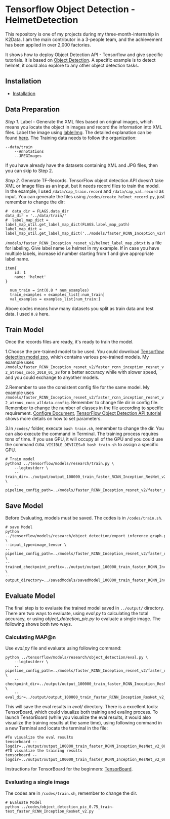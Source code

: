 # Tensorflow Object Detection - HelmetDetection

This repository is one of my projects during my three-month-internship in K2Data. I am the main contributor in a 3-people team, and the achievement has been applied in over 2,000 factories. 

It shows how to deploy Object Detection API - Tensorflow and give specific tutorials. It is based on [Object Detection](https://github.com/tensorflow/models/tree/master/research/object_detection). A specific example is to detect helmet, it could also explore to any other object detection tasks.

## Installation

* [Installation](https://github.com/tensorflow/models/blob/master/research/object_detection/g3doc/installation.md)

## Data Preparation

*Step 1*. Label - Generate the XML files based on original images, which means you locate the object in images and record the information into XML files. Label the image using [lablelImg](https://github.com/tzutalin/labelImg). The detailed explanation can be found [here](https://www.youtube.com/watch?v=K_mFnvzyLvc&list=PLQVvvaa0QuDcNK5GeCQnxYnSSaar2tpku&index=3). The Training data needs to follow the organization:

```
--data/train
    --Annotations
    --JPEGImages
```

If you have already have the datasets containing XML and JPG files, then you can skip to Step 2.

*Step 2*. Generate TF-Records. TensorFlow object detection API doesn’t take XML or Image files as an input, but it needs record files to train the model. In the example, I used `/data/cap_train.record` and `/data/cap_val.record` as input. You can generate the files using `/codes/create_helmet_record.py`, just remember to change the dir:

```
#  data_dir = FLAGS.data_dir
data_dir = '../data/train/'
#  label_map_dict = label_map_util.get_label_map_dict(FLAGS.label_map_path)
label_map_dict = label_map_util.get_label_map_dict('../models/faster_RCNN_Inception_v2/helmet_label_map.pbtxt')
```

`/models/faster_RCNN_Inception_resnet_v2/helmet_label_map.pbtxt` is a file for labeling. Give label name i.e helmet in my example. If in case you have multiple labels, increase id number starting from 1 and give appropriate label name.

```
item{
	id: 1
	name: 'helmet'
}
```

```
  num_train = int(0.8 * num_examples)
  train_examples = examples_list[:num_train]
  val_examples = examples_list[num_train:]
```

Above codes means how many datasets you split as train data and test data. I used `0.8` here.

## Train Model
Once the records files are ready, it's ready to train the model.

1.Choose the pre-trained model to be used. You could download [Tensorflow detection model zoo](https://github.com/tensorflow/models/blob/master/research/object_detection/g3doc/detection_model_zoo.md), which contains various pre-trained models. My example uses `/models/faster_RCNN_Inception_resnet_v2/faster_rcnn_inception_resnet_v2_atrous_coco_2018_01_28` for a better accuracy while with slower speed, and you could exchange to anyother models.

2.Remember to use the consistent config file for the same model. My example uses `/models/faster_RCNN_Inception_resnet_v2/faster_rcnn_inception_resnet_v2_atrous_coco_alldata.config`. Remember to change file dir in config file. Remember to change the number of classes in the file according to specific requirement. [Configre Document](https://github.com/tensorflow/models/blob/master/research/object_detection/g3doc/configuring_jobs.md), [TensorFlow Object Detection API tutorial](https://becominghuman.ai/tensorflow-object-detection-api-tutorial-training-and-evaluating-custom-object-detector-ed2594afcf73) shows more details on how to set parameters.

3.In `/codes/` folder, execute `bash train.sh`, remember to change the dir. You can also execute the command in Terminal. The training process requires tons of time. If you use GPU, it will occupy all of the GPU and you could use the command `CUDA_VISIBLE_DEVICES=0 bash train.sh` to assign a specific GPU.

```
# Train model
python3 ../tensorflow/models/research/train.py \
    --logtostderr \
    --train_dir=../output/output_100000_train_faster_RCNN_Inception_ResNet_v2_0802 \
    --pipeline_config_path=../models/faster_RCNN_Inception_resnet_v2/faster_rcnn_inception_resnet_v2_atrous_coco_alldata.config
```

## Save Model

Before Evaluating, models must be saved. The codes is in `/codes/train.sh`.

```
# save Model
python ../tensorflow/models/research/object_detection/export_inference_graph.py \
--input_type=image_tensor \
--pipeline_config_path=../models/faster_RCNN_Inception_resnet_v2/faster_rcnn_inception_resnet_v2_atrous_coco_alldata.config \
--trained_checkpoint_prefix=../output/output_100000_train_faster_RCNN_Inception_ResNet_v2_0802/model.ckpt \
--output_directory=../savedModels/savedModel_100000_train_faster_RCNN_Inception_ResNet_v2_0802
```

## Evaluate Model

The final step is to evaluate the trained model saved in `../output/` directory. There are two ways to evaluate, using *eval.py* to calculating the total accuracy, or using *object_detection_pic.py* to evaluate a single image. The following shows both two ways.

### Calculating MAP@n 
Use *eval.py* file and evaluate using following command:

```
python ../tensorflow/models/research/object_detection/eval.py \
    --logtostderr \
    --pipeline_config_path=../models/faster_RCNN_Inception_resnet_v2/faster_rcnn_inception_resnet_v2_atrous_coco_alldata.config \
    --checkpoint_dir=../output/output_100000_train_faster_RCNN_Inception_ResNet_v2_0802 \
    --eval_dir=../output/output_100000_train_faster_RCNN_Inception_ResNet_v2_0802/eval/
```

This will save the eval results in *eval/* directory. There is a excellent tools: TensorBoard, which could visualize both training and evaling process. To launch TensorBoard (while you visualize the eval results, it would also visualize the training results at the same time), using following command in a new Terminal and locate the terminal in the file:

```
#To visualize the eval results
tensorboard --logdir=../output/output_100000_train_faster_RCNN_Inception_ResNet_v2_0802/eval/
#TO visualize the training results
tensorboard --logdir=../output/output_100000_train_faster_RCNN_Inception_ResNet_v2_0802
```

Instructions for TensorBoard for the beginners: [TensorBoard](https://github.com/tensorflow/tensorboard).

### Evaluating a single image

The codes are in `/codes/train.sh`, remember to change the dir.

```
# Evaluate Model
python ../codes/object_detection_pic_0.75_train-test_faster_RCNN_Inception_ResNet_v2.py
```


